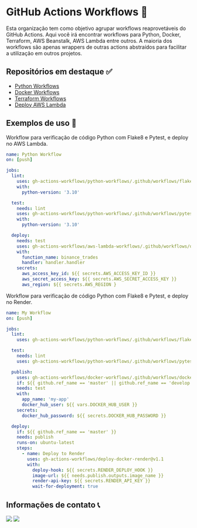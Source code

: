 # GitHub Actions Workflows 🚀

Esta organização tem como objetivo agrupar workflows reaprovetáveis do GitHub Actions. Aqui você irá encontrar workflows para Python, Docker, Terraform, AWS Beanstalk, AWS Lambda entre outros. A maioria dos workflows são apenas wrappers de outras actions abstraídos para facilitar a utilização em outros projetos.

## Repositórios em destaque ✅

* [Python Workflows](https://github.com/gh-actions-workflows/python-workflows)
* [Docker Workflows](https://github.com/gh-actions-workflows/docker-workflows)
* [Terraform Workflows](https://github.com/gh-actions-workflows/terraform-workflows)
* [Deploy AWS Lambda](https://github.com/gh-actions-workflows/aws-lambda-workflows)

## Exemplos de uso 💯

Workflow para verificação de código Python com Flake8 e Pytest, e deploy no AWS Lambda.

```yaml
name: Python Workflow
on: [push]

jobs:
  lint:
    uses: gh-actions-workflows/python-workflows/.github/workflows/flake8.yaml@1.2
    with:
      python-version: '3.10' 

  test:
    needs: lint
    uses: gh-actions-workflows/python-workflows/.github/workflows/pytest.yaml@1.2
    with:
      python-version: '3.10' 

  deploy:
    needs: test
    uses: gh-actions-workflows/aws-lambda-workflows/.github/workflows/deploy-lambda.yaml@1.6
    with:
      function_name: binance_trades
      handler: handler.handler 
    secrets:
      aws_access_key_id: ${{ secrets.AWS_ACCESS_KEY_ID }}
      aws_secret_access_key: ${{ secrets.AWS_SECRET_ACCESS_KEY }}
      aws_region: ${{ secrets.AWS_REGION }
```

Workflow para verificação de código Python com Flake8 e Pytest, e deploy no Render.

```yaml
name: My Workflow
on: [push]

jobs:
  lint:
    uses: gh-actions-workflows/python-workflows/.github/workflows/flake8.yaml@master

  test:
    needs: lint
    uses: gh-actions-workflows/python-workflows/.github/workflows/pytest.yaml@master

  publish:
    uses: gh-actions-workflows/docker-workflows/.github/workflows/docker-publish.yaml@master
    if: ${{ github.ref_name == 'master' || github.ref_name == 'develop'}}
    needs: test
    with:
      app_name: 'my-app'
      docker_hub_user: ${{ vars.DOCKER_HUB_USER }}
    secrets:
      docker_hub_password: ${{ secrets.DOCKER_HUB_PASSWORD }}

  deploy:
    if: ${{ github.ref_name == 'master' }}
    needs: publish
    runs-on: ubuntu-latest
    steps:
      - name: Deploy to Render
        uses: gh-actions-workflows/deploy-docker-render@v1.1
        with:
          deploy-hook: ${{ secrets.RENDER_DEPLOY_HOOK }}
          image-url: ${{ needs.publish.outputs.image_name }}
          render-api-key: ${{ secrets.RENDER_API_KEY }}
          wait-for-deployment: true
```

## Informações de contato 📞

<a href="https://www.linkedin.com/in/pedro-henrique-pereira-almeida/" target="_blank"><img src="https://img.shields.io/badge/-LinkedIn-%230077B5?style=for-the-badge&logo=linkedin&logoColor=white" target="_blank"></a> 
<a href = "mailto:pedro.6571almeida@gmail.com"><img src="https://img.shields.io/badge/-Gmail-%23333?style=for-the-badge&logo=gmail&logoColor=white" target="_blank"></a>

